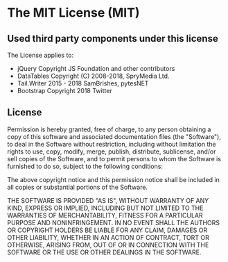 # The MIT License (MIT)

## Used third party components under this license
The License applies to:
  * jQuery Copyright JS Foundation and other contributors
  * DataTables Copyright (C) 2008-2018, SpryMedia Ltd.
  * Tail.Writer 2015 - 2018 SamBrishes, pytesNET
  * Bootstrap Copyright 2018 Twitter


## License
Permission is hereby granted, free of charge, to any person obtaining a copy of this software and associated documentation files (the "Software"), to deal in the Software without restriction, including without limitation the rights to use, copy, modify, merge, publish, distribute, sublicense, and/or sell copies of the Software, and to permit persons to whom the Software is furnished to do so, subject to the following conditions:

The above copyright notice and this permission notice shall be included in all copies or substantial portions of the Software.

THE SOFTWARE IS PROVIDED "AS IS", WITHOUT WARRANTY OF ANY KIND, EXPRESS OR IMPLIED, INCLUDING BUT NOT LIMITED TO THE WARRANTIES OF MERCHANTABILITY, FITNESS FOR A PARTICULAR PURPOSE AND NONINFRINGEMENT. IN NO EVENT SHALL THE AUTHORS OR COPYRIGHT HOLDERS BE LIABLE FOR ANY CLAIM, DAMAGES OR OTHER LIABILITY, WHETHER IN AN ACTION OF CONTRACT, TORT OR OTHERWISE, ARISING FROM, OUT OF OR IN CONNECTION WITH THE SOFTWARE OR THE USE OR OTHER DEALINGS IN THE SOFTWARE. 